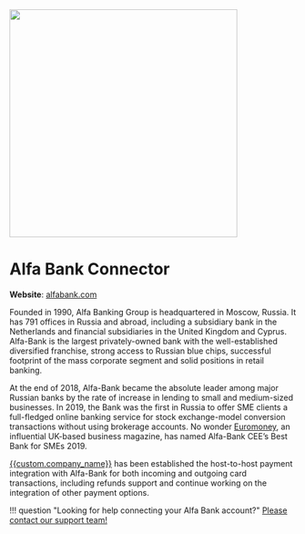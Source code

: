 <img src="https://static.openfintech.io/payment_providers/alfabank/logo.svg?w=400" width="400px" >

# Alfa Bank Connector

**Website**: [alfabank.com](https://alfabank.com/)

Founded in 1990, Alfa Banking Group is headquartered in Moscow, Russia. It has 791 offices in Russia and abroad, including a subsidiary bank in the Netherlands and financial subsidiaries in the United Kingdom and Cyprus. Alfa-Bank is the largest privately-owned bank with the well-established diversified franchise, strong access to Russian blue chips, successful footprint of the mass corporate segment and solid positions in retail banking.

At the end of 2018, Alfa-Bank became the absolute leader among major Russian banks by the rate of increase in lending to small and medium-sized businesses. In 2019, the Bank was the first in Russia to offer SME clients a full-fledged online banking service for stock exchange-model conversion transactions without using brokerage accounts. No wonder [Euromoney](https://www.euromoney.com/article/b1fpf1m8gzs75n/cee39s-best-bank-for-smes-2019-alfabank), an influential UK-based business magazine, has named Alfa-Bank CEE’s Best Bank for SMEs 2019.

[{{custom.company_name}}]({{custom.website_url}}) has been established the host-to-host payment integration with Alfa-Bank for both incoming and outgoing card transactions, including refunds support and continue working on the integration of other payment options.

!!! question "Looking for help connecting your Alfa Bank account?"
    [Please contact our support team!](mailto:{{custom.support_email}})